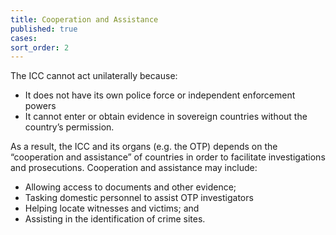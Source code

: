 ```yaml
---
title: Cooperation and Assistance
published: true
cases:
sort_order: 2
---
```



The ICC cannot act unilaterally because:

* It does not have its own police force or independent enforcement powers
* It cannot enter or obtain evidence in sovereign countries without the country’s permission.

As a result, the ICC and its organs (e.g. the OTP) depends on the “cooperation and assistance” of countries in order to facilitate investigations and prosecutions. Cooperation and assistance may include:

* Allowing access to documents and other evidence;
* Tasking domestic personnel to assist OTP investigators
* Helping locate witnesses and victims; and
* Assisting in the identification of crime sites.